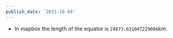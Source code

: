```yaml
---
publish_date: '2021-10-04'
---
```

- In mapbox the length of the equator is `24873.631047229086`km.
